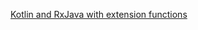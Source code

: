 [Kotlin and RxJava with extension functions](https://jacek-marchwicki.github.io/blog/kotlin-and-rxjava-with-extension-functions/)